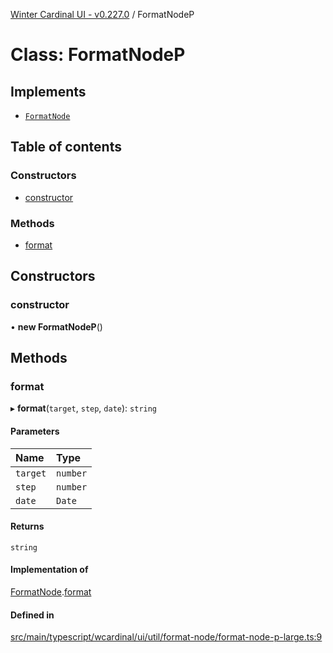 [Winter Cardinal UI - v0.227.0](../index.md) / FormatNodeP

# Class: FormatNodeP

## Implements

- [`FormatNode`](../interfaces/FormatNode.md)

## Table of contents

### Constructors

- [constructor](FormatNodeP.md#constructor)

### Methods

- [format](FormatNodeP.md#format)

## Constructors

### constructor

• **new FormatNodeP**()

## Methods

### format

▸ **format**(`target`, `step`, `date`): `string`

#### Parameters

| Name | Type |
| :------ | :------ |
| `target` | `number` |
| `step` | `number` |
| `date` | `Date` |

#### Returns

`string`

#### Implementation of

[FormatNode](../interfaces/FormatNode.md).[format](../interfaces/FormatNode.md#format)

#### Defined in

[src/main/typescript/wcardinal/ui/util/format-node/format-node-p-large.ts:9](https://github.com/winter-cardinal/winter-cardinal-ui/blob/v0.227.0/src/main/typescript/wcardinal/ui/util/format-node/format-node-p-large.ts#L9)
